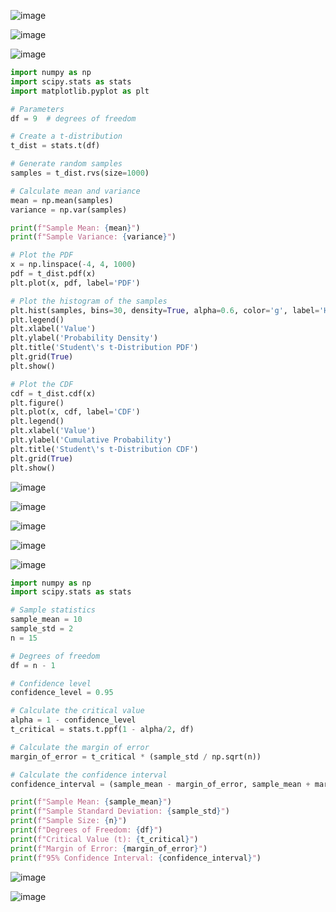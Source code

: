 ![image](https://github.com/yangshiteng/Data-Science-Learning-Path/assets/60442877/a9992bb8-5da9-4654-a8e5-b4c37354113d)

![image](https://github.com/yangshiteng/Data-Science-Learning-Path/assets/60442877/83697319-d90b-490b-9686-696dbc091d53)

![image](https://github.com/yangshiteng/Data-Science-Learning-Path/assets/60442877/48b1e247-f6d3-4d43-a77a-9e4d2b33e2b6)

```python
import numpy as np
import scipy.stats as stats
import matplotlib.pyplot as plt

# Parameters
df = 9  # degrees of freedom

# Create a t-distribution
t_dist = stats.t(df)

# Generate random samples
samples = t_dist.rvs(size=1000)

# Calculate mean and variance
mean = np.mean(samples)
variance = np.var(samples)

print(f"Sample Mean: {mean}")
print(f"Sample Variance: {variance}")

# Plot the PDF
x = np.linspace(-4, 4, 1000)
pdf = t_dist.pdf(x)
plt.plot(x, pdf, label='PDF')

# Plot the histogram of the samples
plt.hist(samples, bins=30, density=True, alpha=0.6, color='g', label='Histogram of samples')
plt.legend()
plt.xlabel('Value')
plt.ylabel('Probability Density')
plt.title('Student\'s t-Distribution PDF')
plt.grid(True)
plt.show()

# Plot the CDF
cdf = t_dist.cdf(x)
plt.figure()
plt.plot(x, cdf, label='CDF')
plt.legend()
plt.xlabel('Value')
plt.ylabel('Cumulative Probability')
plt.title('Student\'s t-Distribution CDF')
plt.grid(True)
plt.show()

```
![image](https://github.com/yangshiteng/Data-Science-Learning-Path/assets/60442877/08adb5f6-30bb-448d-9492-9843b4729dcc)

![image](https://github.com/yangshiteng/Data-Science-Learning-Path/assets/60442877/482f6561-ebfc-4abc-9772-da4dce3099b7)

![image](https://github.com/yangshiteng/Data-Science-Learning-Path/assets/60442877/d01a5915-cd1a-4256-a12f-d98f46aca6aa)

![image](https://github.com/yangshiteng/Data-Science-Learning-Path/assets/60442877/fb689853-462d-493a-80e1-1b6f12006e2c)

![image](https://github.com/yangshiteng/Data-Science-Learning-Path/assets/60442877/d4f84c38-bcfd-461c-ab2c-469eb12a04b3)

```python
import numpy as np
import scipy.stats as stats

# Sample statistics
sample_mean = 10
sample_std = 2
n = 15

# Degrees of freedom
df = n - 1

# Confidence level
confidence_level = 0.95

# Calculate the critical value
alpha = 1 - confidence_level
t_critical = stats.t.ppf(1 - alpha/2, df)

# Calculate the margin of error
margin_of_error = t_critical * (sample_std / np.sqrt(n))

# Calculate the confidence interval
confidence_interval = (sample_mean - margin_of_error, sample_mean + margin_of_error)

print(f"Sample Mean: {sample_mean}")
print(f"Sample Standard Deviation: {sample_std}")
print(f"Sample Size: {n}")
print(f"Degrees of Freedom: {df}")
print(f"Critical Value (t): {t_critical}")
print(f"Margin of Error: {margin_of_error}")
print(f"95% Confidence Interval: {confidence_interval}")

```
![image](https://github.com/yangshiteng/Data-Science-Learning-Path/assets/60442877/b903c15a-642e-484d-aac4-e726627457c6)

![image](https://github.com/yangshiteng/Data-Science-Learning-Path/assets/60442877/6a52f13f-c68b-4d23-ab14-85c3de7f1c60)







